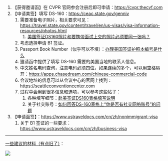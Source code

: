1. 【获得邀请函】在 CVPR 官网参会注册后即可申请：<https://cvpr.thecvf.com>
2. 【申请美签】填写 DS-160：<https://ceac.state.gov/genniv>
    1. 需要准备电子照片，相关要求可见：<https://travel.state.gov/content/travel/en/us-visas/visa-information-resources/photos.html>
        1. [美国签证DS160照片和要携带面试上交的照片必须要同一张吗？](https://www.meiguo-qianzheng.com/qitaqianzhengwenti/393.html)
    2. 考虑选择申请 B1 签证。
    3. Passport Book Number（似乎可以不填）：[办理美国签证护照本编号是什么](https://www.citicbank.com/about/companynews/citicwiki/visafees/202502/t20250208_840231.html)
    4. 邀请函中提供了填写 DS-160 需要的美国当地的联系人信息。
    5. 中文姓名电码查询，注意电码必须四位，如果连续的多个，可以用空格隔开：<https://apps.chasedream.com/chinese-commercial-code>
    6. 会议地址的信息可以从会议中心的官网上找到：<https://seattleconventioncenter.com>
    7. 过程中会用到很多信息和选项，可以参考这些帖子：
        1. 各种填写细节：[赴美签证DS160表格填写说明](https://www.zhihu.com/tardis/zm/art/238155975)
        2. 关于社交账号：[如何回答DS-160表格上“你是否有社交网络账号”的问题](https://sevissavvy.com/ds-160-social-media-presence-cn/)
3. 【申请面签】：<https://www.ustraveldocs.com/cn/zh/nonimmigrant-visa>
    1. 关于 B1 签证的一些要求：<https://www.ustraveldocs.com/cn/zh/business-visa>

---

[一些建议的材料（有点旧了）](https://zhuanlan.zhihu.com/p/35256544)：

![](https://pic3.zhimg.com/80/v2-ea7a4a454735e9874a8b2cc27cd87972_720w.webp)